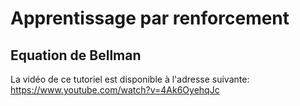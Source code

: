 # Apprentissage par renforcement
## Equation de Bellman

La vidéo de ce tutoriel est disponible à l'adresse suivante:<br>
https://www.youtube.com/watch?v=4Ak6OyehqJc

